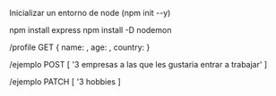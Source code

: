 Inicializar un entorno de node  (npm init --y)

npm install express
npm install -D nodemon

/profile GET
{
    name: ,
    age: ,
    country: 
}

/ejemplo POST
[
    '3 empresas a las que les gustaria entrar a trabajar'
]

/ejemplo PATCH
[
    '3 hobbies
]
